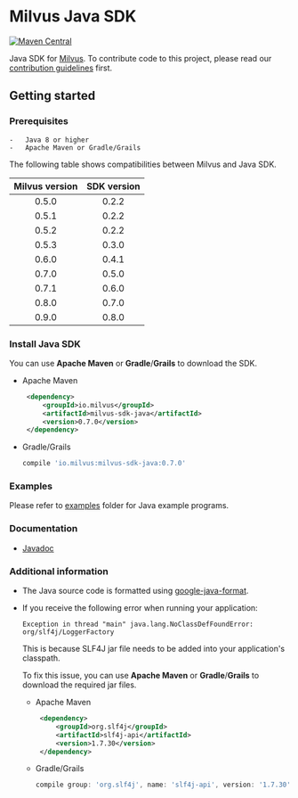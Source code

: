 # Milvus Java SDK

[![Maven Central](https://img.shields.io/maven-central/v/io.milvus/milvus-sdk-java.svg)](https://search.maven.org/artifact/io.milvus/milvus-sdk-java/)

Java SDK for [Milvus](https://github.com/milvus-io/milvus). To contribute code to this project, please read our [contribution guidelines](https://github.com/milvus-io/milvus/blob/master/CONTRIBUTING.md) first.

## Getting started

### Prerequisites

    -   Java 8 or higher
    -   Apache Maven or Gradle/Grails

The following table shows compatibilities between Milvus and Java SDK.

   | Milvus version | SDK version |
   | :------------: | :---------: |
   |     0.5.0      |    0.2.2    |
   |     0.5.1      |    0.2.2    |
   |     0.5.2      |    0.2.2    |
   |     0.5.3      |    0.3.0    |
   |     0.6.0      |    0.4.1    |
   |     0.7.0      |    0.5.0    |
   |     0.7.1      |    0.6.0    |
   |     0.8.0      |    0.7.0    |
   |     0.9.0      |    0.8.0    |

### Install Java SDK

You can use **Apache Maven** or **Gradle**/**Grails** to download the SDK.

   - Apache Maven

       ```xml
        <dependency>
            <groupId>io.milvus</groupId>
            <artifactId>milvus-sdk-java</artifactId>
            <version>0.7.0</version>
        </dependency>
       ```

   - Gradle/Grails

        ```gradle
        compile 'io.milvus:milvus-sdk-java:0.7.0'
        ```

### Examples

Please refer to [examples](https://github.com/milvus-io/milvus-sdk-java/tree/master/examples) folder for Java example programs.

### Documentation

- [Javadoc](https://milvus-io.github.io/milvus-sdk-java/javadoc/index.html)

### Additional information

- The Java source code is formatted using [google-java-format](https://github.com/google/google-java-format).
- If you receive the following error when running your application:
    ```
    Exception in thread "main" java.lang.NoClassDefFoundError: org/slf4j/LoggerFactory
    ```
  This is because SLF4J jar file needs to be added into your application's classpath.
  
  To fix this issue, you can use **Apache Maven** or **Gradle**/**Grails** to download the required jar files.
                                                                                                         
    - Apache Maven
 
        ```xml
         <dependency>
             <groupId>org.slf4j</groupId>
             <artifactId>slf4j-api</artifactId>
             <version>1.7.30</version>
         </dependency>
        ```
 
    - Gradle/Grails
 
         ```gradle
         compile group: 'org.slf4j', name: 'slf4j-api', version: '1.7.30'
         ```
